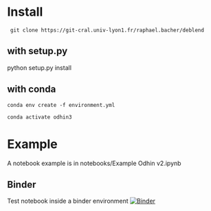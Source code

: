 # Install

``` git clone https://git-cral.univ-lyon1.fr/raphael.bacher/deblend```


## with setup.py

python setup.py install

## with conda

```conda env create -f environment.yml```

```conda activate odhin3```

# Example

A notebook example is in notebooks/Example Odhin v2.ipynb


## Binder
Test notebook inside a binder environment
[![Binder](https://mybinder.org/badge.svg)](https://mybinder.org/v2/gh/raphbacher/odhin.git/master)
